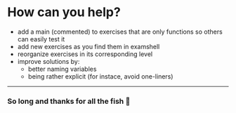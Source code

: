 # How can you help?

- add a main (commented) to exercises that are only functions so others can easily test it
- add new exercises as you find them in examshell
- reorganize exercises in its corresponding level
- improve solutions by:
  - better naming variables
  - being rather explicit (for instace, avoid one-liners)

---

### So long and thanks for all the fish 🐬
